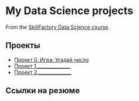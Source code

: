# My Data Science projects

From the [SkillFactory Data Science course](https://skillfactory.ru/data-scientist-pro).

## Проекты

* [Проект 0. Игра: Угадай число](https://github.com/evilzip/sf_data_science/tree/3f6f12a34f59cc78916911cd21cfdd2e398104b8/project_0)
* [Проект 1.______________]()
* [Проект 2.______________]()

## Ссылки на резюме